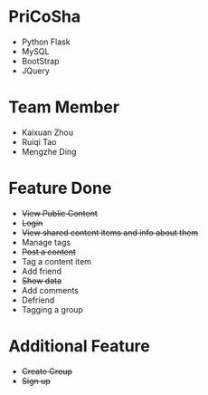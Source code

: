 # PriCoSha
- Python Flask
- MySQL
- BootStrap
- JQuery
# Team Member
- Kaixuan Zhou
- Ruiqi Tao
- Mengzhe Ding
# Feature Done
- <Del>View Public Content</Del>
- <Del>Login</Del>
- <Del>View shared content items and info about them</Del>
- Manage tags
- <Del>Post a content</Del>
- Tag a content item
- Add friend
- <Del>Show data</Del>
- Add comments
- Defriend
- Tagging a group
# Additional Feature
- <Del>Create Group</Del>
- <Del>Sign up</Del>
